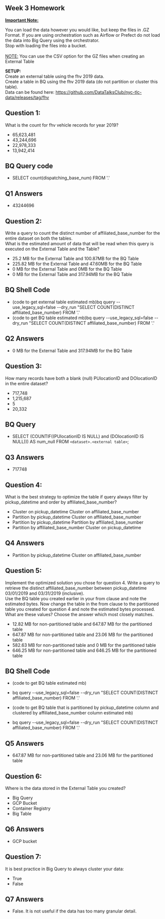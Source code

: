 ## Week 3 Homework
<b><u>Important Note:</b></u> <p>You can load the data however you would like, but keep the files in .GZ Format. 
If you are using orchestration such as Airflow or Prefect do not load the data into Big Query using the orchestrator.</br> 
Stop with loading the files into a bucket. </br></br>
<u>NOTE:</u> You can use the CSV option for the GZ files when creating an External Table</br>

<b>SETUP:</b></br>
Create an external table using the fhv 2019 data. </br>
Create a table in BQ using the fhv 2019 data (do not partition or cluster this table). </br>
Data can be found here: https://github.com/DataTalksClub/nyc-tlc-data/releases/tag/fhv </p>

## Question 1:
What is the count for fhv vehicle records for year 2019?
- 65,623,481
- 43,244,696
- 22,978,333
- 13,942,414


## BQ Query code
- SELECT count(dispatching_base_num) FROM '<dataset>.<external table>'

## Q1 Answers
- 43244696



## Question 2:
Write a query to count the distinct number of affiliated_base_number for the entire dataset on both the tables.</br> 
What is the estimated amount of data that will be read when this query is executed on the External Table and the Table?

- 25.2 MB for the External Table and 100.87MB for the BQ Table
- 225.82 MB for the External Table and 47.60MB for the BQ Table
- 0 MB for the External Table and 0MB for the BQ Table
- 0 MB for the External Table and 317.94MB for the BQ Table 


## BQ Shell Code
- (code to get external table estimated mb)bq query --use_legacy_sql=false --dry_run "SELECT COUNT(DISTINCT affiliated_base_number) FROM '<dataset>.<external table>'
- (code to get BQ table estimated mb)bq query --use_legacy_sql=false --dry_run "SELECT COUNT(DISTINCT affiliated_base_number) FROM '<dataset>.<native table>'


## Q2 Answers
- 0 MB for the External Table and 317.94MB for the BQ Table 


## Question 3:
How many records have both a blank (null) PUlocationID and DOlocationID in the entire dataset?
- 717,748
- 1,215,687
- 5
- 20,332

## BQ Query
- SELECT (COUNTIF((PUlocationID IS NULL) and (DOlocationID IS NULL)))  AS num_null FROM `<dataset>.<external table>`;

## Q3 Answers
- 717748


## Question 4:
What is the best strategy to optimize the table if query always filter by pickup_datetime and order by affiliated_base_number?
- Cluster on pickup_datetime Cluster on affiliated_base_number
- Partition by pickup_datetime Cluster on affiliated_base_number
- Partition by pickup_datetime Partition by affiliated_base_number
- Partition by affiliated_base_number Cluster on pickup_datetime


## Q4 Answers
- Partition by pickup_datetime Cluster on affiliated_base_number


## Question 5:
Implement the optimized solution you chose for question 4. Write a query to retrieve the distinct affiliated_base_number between pickup_datetime 03/01/2019 and 03/31/2019 (inclusive).</br> 
Use the BQ table you created earlier in your from clause and note the estimated bytes. Now change the table in the from clause to the partitioned table you created for question 4 and note the estimated bytes processed. What are these values? Choose the answer which most closely matches.
- 12.82 MB for non-partitioned table and 647.87 MB for the partitioned table
- 647.87 MB for non-partitioned table and 23.06 MB for the partitioned table
- 582.63 MB for non-partitioned table and 0 MB for the partitioned table
- 646.25 MB for non-partitioned table and 646.25 MB for the partitioned table



## BQ Shell Code

- (code to get BQ table estimated mb)
- bq query --use_legacy_sql=false --dry_run "SELECT COUNT(DISTINCT affiliated_base_number) FROM '<dataset>.<native table>'

- (code to get BQ table that is partitioned by pickup_datetime column and clustered by affiliated_base_number column estimated mb)
- bq query --use_legacy_sql=false --dry_run "SELECT COUNT(DISTINCT affiliated_base_number) FROM '<dataset>.<native table_partitioned_clustered>'

## Q5 Answers
- 647.87 MB for non-partitioned table and 23.06 MB for the partitioned table


## Question 6: 
Where is the data stored in the External Table you created?

- Big Query
- GCP Bucket
- Container Registry
- Big Table


## Q6 Answers
- GCP bucket


## Question 7:
It is best practice in Big Query to always cluster your data:
- True
- False

## Q7 Answers
- False. It is not useful if the data has too many granular detail.
